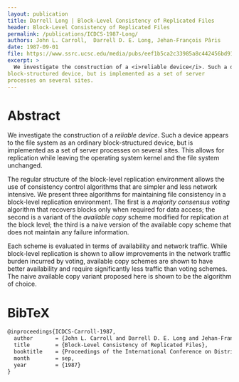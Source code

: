 ```yaml
---
layout: publication
title: Darrell Long | Block-Level Consistency of Replicated Files
header: Block-Level Consistency of Replicated Files
permalink: /publications/ICDCS-1987-Long/
authors: John L. Carroll,  Darrell D. E. Long, Jehan-François Pâris
date: 1987-09-01
file: https://www.ssrc.ucsc.edu/media/pubs/eef1b5ca2c33985a8c442456bd91d34b251416de.pdf
excerpt: >
  We investigate the construction of a <i>reliable device</i>. Such a device appears to the file system as an ordinary
block-structured device, but is implemented as a set of server
processes on several sites.
---
```


# Abstract

We investigate the construction of a <i>reliable device</i>.
Such a device appears to the file system as an ordinary
block-structured device, but is implemented as a set of server
processes on several sites. This allows for replication while leaving
the operating system kernel and the file system unchanged.

The regular structure of the block-level replication environment allows
the use of consistency control algorithms that are simpler and less
network intensive. We present three algorithms for maintaining file
consistency in a block-level replication environment. The first is a
<i>majority consensus voting</i>
algorithm that recovers blocks only when required for data access; the
second is a variant of the
<i>available copy</i>
scheme modified for replication at the block level; the third is a
naive version of the available copy scheme that does not maintain any
failure information.

Each scheme is evaluated in terms of availability and network traffic.
While block-level replication is shown to allow improvements in the
network traffic burden incurred by voting, available copy schemes are
shown to have better availability and require significantly less
traffic than voting schemes. The naive available copy variant proposed
here is shown to be the algorithm of choice. 

# BibTeX

```latex
@inproceedings{ICDCS-Carroll-1987,
  author       = {John L. Carroll and Darrell D. E. Long and Jehan-François Pâris},
  title        = {Block-Level Consistency of Replicated Files},
  booktitle    = {Proceedings of the International Conference on Distributed Computing Systems},
  month        = sep,
  year         = {1987}
}
```
